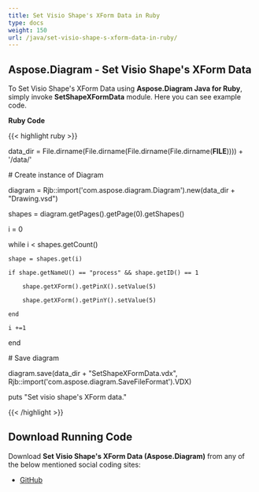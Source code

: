 ```yaml
---
title: Set Visio Shape's XForm Data in Ruby
type: docs
weight: 150
url: /java/set-visio-shape-s-xform-data-in-ruby/
---
```


## **Aspose.Diagram - Set Visio Shape's XForm Data**
To Set Visio Shape's XForm Data using **Aspose.Diagram Java for Ruby**, simply invoke **SetShapeXFormData** module. Here you can see example code.

**Ruby Code**

{{< highlight ruby >}}

 data_dir = File.dirname(File.dirname(File.dirname(File.dirname(__FILE__)))) + '/data/'

\# Create instance of Diagram

diagram = Rjb::import('com.aspose.diagram.Diagram').new(data_dir + "Drawing.vsd")

shapes = diagram.getPages().getPage(0).getShapes()

i = 0

while i < shapes.getCount()

    shape = shapes.get(i)

    if shape.getNameU() == "process" && shape.getID() == 1

        shape.getXForm().getPinX().setValue(5)

        shape.getXForm().getPinY().setValue(5)

    end

    i +=1

end

\# Save diagram

diagram.save(data_dir + "SetShapeXFormData.vdx", Rjb::import('com.aspose.diagram.SaveFileFormat').VDX)

puts "Set visio shape's XForm data."

{{< /highlight >}}
## **Download Running Code**
Download **Set Visio Shape's XForm Data (Aspose.Diagram)** from any of the below mentioned social coding sites:

- [GitHub](https://github.com/asposediagram/Aspose.Diagram-for-Java/blob/master/Plugins/Aspose_Diagram_Java_for_Ruby/lib/asposediagramjava/Shapes/setshapexformdata.rb)
